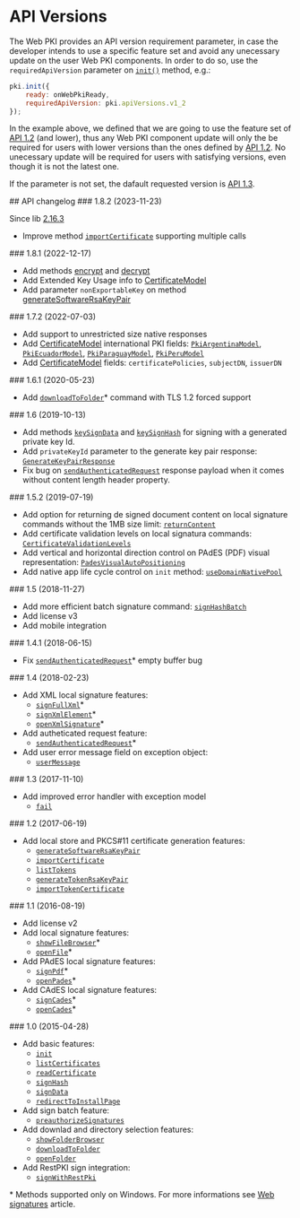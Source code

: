 # API Versions

The Web PKI provides an API version requirement parameter, in case the developer intends to use a specific feature set and avoid any unecessary update on the user Web PKI components.
In order to do so, use the `requiredApiVersion` parameter on [`init()`](https://docs.lacunasoftware.com/content/typedocs/web-pki/classes/_lacuna_web_pki_d_.lacunawebpki.html#init) method, e.g.:

```js
pki.init({
    ready: onWebPkiReady,
    requiredApiVersion: pki.apiVersions.v1_2
});
```

In the example above, we defined that we are going to use the feature set of [API 1.2](#v1-2) (and lower), thus any Web PKI component update will only the be required for users with lower versions than the ones defined by [API 1.2](#v1-2).
No unecessary update will be required for users with satisfying versions, even though it is not the latest one.

If the parameter is not set, the dafault requested version is [API 1.3](#v1-3).

<a name="changelog" />
## API changelog

<a name="v1-8-2" />
### 1.8.2 (2023-11-23)

Since lib [2.16.3](../update.md)

- Improve method [`importCertificate`](https://docs.lacunasoftware.com/content/typedocs/web-pki/classes/_lacuna_web_pki_d_.lacunawebpki.html#importcertificate) supporting multiple calls


<a name="v1-8-1" />
### 1.8.1 (2022-12-17)

- Add methods [encrypt](https://docs.lacunasoftware.com/en-us/content/typedocs/web-pki/classes/_lacuna_web_pki_d_.lacunawebpki.html#encrypt) and [decrypt](https://docs.lacunasoftware.com/en-us/content/typedocs/web-pki/classes/_lacuna_web_pki_d_.lacunawebpki.html#decrypt)
- Add Extended Key Usage info to [CertificateModel](https://docs.lacunasoftware.com/en-us/content/typedocs/web-pki/interfaces/_lacuna_web_pki_d_.certificatemodel.html)
- Add parameter `nonExportableKey` on method [generateSoftwareRsaKeyPair](https://docs.lacunasoftware.com/en-us/content/typedocs/web-pki/classes/_lacuna_web_pki_d_.lacunawebpki.html#generatesoftwarersakeypair)


<a name="v1-7-2" />
### 1.7.2 (2022-07-03)

- Add support to unrestricted size native responses
- Add [CertificateModel](https://docs.lacunasoftware.com/en-us/content/typedocs/web-pki/interfaces/_lacuna_web_pki_d_.certificatemodel.html) international PKI fields: [`PkiArgentinaModel`](https://docs.lacunasoftware.com/en-us/content/typedocs/web-pki/interfaces/_lacuna_web_pki_d_.pkiargentinamodel.html), [`PkiEcuadorModel`](https://docs.lacunasoftware.com/en-us/content/typedocs/web-pki/interfaces/_lacuna_web_pki_d_.pkiecuadormodel.html), [`PkiParaguayModel`](https://docs.lacunasoftware.com/en-us/content/typedocs/web-pki/interfaces/_lacuna_web_pki_d_.pkiparaguaymodel.html), [`PkiPeruModel`](https://docs.lacunasoftware.com/en-us/content/typedocs/web-pki/interfaces/_lacuna_web_pki_d_.pkiperumodel.html)
- Add [CertificateModel](https://docs.lacunasoftware.com/en-us/content/typedocs/web-pki/interfaces/_lacuna_web_pki_d_.certificatemodel.html) fields: `certificatePolicies`, `subjectDN`, `issuerDN`


<a name="v1-6-1" />
### 1.6.1 (2020-05-23)

- Add [`downloadToFolder`](https://docs.lacunasoftware.com/en-us/content/typedocs/web-pki/classes/_lacuna_web_pki_d_.lacunawebpki.html#downloadtofolder)&ast; command with TLS 1.2 forced support


<a name="v1-6" />
### 1.6 (2019-10-13)

- Add methods [`keySignData`](https://docs.lacunasoftware.com/en-us/content/typedocs/web-pki/classes/_lacuna_web_pki_d_.lacunawebpki.html#keysigndata) and [`keySignHash`](https://docs.lacunasoftware.com/en-us/content/typedocs/web-pki/classes/_lacuna_web_pki_d_.lacunawebpki.html#keysignhash) for signing with a generated private key Id.
- Add `privateKeyId` parameter to the generate key pair response: [`GenerateKeyPairResponse`](https://docs.lacunasoftware.com/en-us/content/typedocs/web-pki/interfaces/_lacuna_web_pki_d_.generatekeypairresponse.html)
- Fix bug on [`sendAuthenticatedRequest`](https://docs.lacunasoftware.com/en-us/content/typedocs/web-pki/classes/_lacuna_web_pki_d_.lacunawebpki.html#sendauthenticatedrequest) response payload when it comes without content length header property.


<a name="v1-5-2" />
### 1.5.2 (2019-07-19)

- Add option for returning de signed document content on local signature commands without the 1MB size limit: [`returnContent`](https://docs.lacunasoftware.com/en-us/content/typedocs/web-pki/enums/_lacuna_web_pki_d_.lacunawebpki.outputmodes.html#returncontent)
- Add certificate validation levels on local signatura commands: [`CertificateValidationLevels`](https://docs.lacunasoftware.com/en-us/content/typedocs/web-pki/enums/_lacuna_web_pki_d_.lacunawebpki.certificatevalidationlevels.html)
- Add vertical and horizontal direction control on PAdES (PDF) visual representation: [`PadesVisualAutoPositioning`](https://docs.lacunasoftware.com/en-us/content/typedocs/web-pki/interfaces/_lacuna_web_pki_d_.padesvisualautopositioning.html)
- Add native app life cycle control on `init` method: [`useDomainNativePool`](https://docs.lacunasoftware.com/en-us/content/typedocs/web-pki/classes/_lacuna_web_pki_d_.lacunawebpki.html#init)


<a name="v1-5" />
### 1.5 (2018-11-27)

- Add more efficient batch signature command: [`signHashBatch`](https://docs.lacunasoftware.com/content/typedocs/web-pki/classes/_lacuna_web_pki_d_.lacunawebpki.html#signhashbatch)
- Add license v3
- Add mobile integration


<a name="v1-4-1" />
### 1.4.1 (2018-06-15)

- Fix [`sendAuthenticatedRequest`](https://docs.lacunasoftware.com/content/typedocs/web-pki/classes/_lacuna_web_pki_d_.lacunawebpki.html#sendauthenticatedrequest)&ast; empty buffer bug


<a name="v1-4" />
### 1.4 (2018-02-23)

- Add XML local signature features:
	- [`signFullXml`](https://docs.lacunasoftware.com/content/typedocs/web-pki/classes/_lacuna_web_pki_d_.lacunawebpki.html#signfullxml)&ast;
	- [`signXmlElement`](https://docs.lacunasoftware.com/content/typedocs/web-pki/classes/_lacuna_web_pki_d_.lacunawebpki.html#signxmlelement)&ast;
	- [`openXmlSignature`](https://docs.lacunasoftware.com/content/typedocs/web-pki/classes/_lacuna_web_pki_d_.lacunawebpki.html#openxmlsignature)&ast;
- Add autheticated request feature:
	- [`sendAuthenticatedRequest`](https://docs.lacunasoftware.com/content/typedocs/web-pki/classes/_lacuna_web_pki_d_.lacunawebpki.html#sendauthenticatedrequest)&ast;
- Add user error message field on exception object:
	- [`userMessage`](https://docs.lacunasoftware.com/content/typedocs/web-pki/interfaces/_lacuna_web_pki_d_.exceptionmodel.html#usermessage)


<a name="v1-3" />
### 1.3 (2017-11-10)

- Add improved error handler with exception model
	- [`fail`](https://docs.lacunasoftware.com/content/typedocs/web-pki/interfaces/_lacuna_web_pki_d_.promise.html#fail)


<a name="v1-2" />
### 1.2 (2017-06-19)

- Add local store and PKCS#11 certificate generation features:
	- [`generateSoftwareRsaKeyPair`](https://docs.lacunasoftware.com/content/typedocs/web-pki/classes/_lacuna_web_pki_d_.lacunawebpki.html#generatesoftwarersakeypair)
	- [`importCertificate`](https://docs.lacunasoftware.com/content/typedocs/web-pki/classes/_lacuna_web_pki_d_.lacunawebpki.html#importcertificate)
	- [`listTokens`](https://docs.lacunasoftware.com/content/typedocs/web-pki/classes/_lacuna_web_pki_d_.lacunawebpki.html#listtokens)
	- [`generateTokenRsaKeyPair`](https://docs.lacunasoftware.com/content/typedocs/web-pki/classes/_lacuna_web_pki_d_.lacunawebpki.html#generatetokenrsakeypair)
	- [`importTokenCertificate`](https://docs.lacunasoftware.com/content/typedocs/web-pki/classes/_lacuna_web_pki_d_.lacunawebpki.html#importtokencertificate)


<a name="v1-1" />
### 1.1 (2016-08-19)

- Add license v2
- Add local signature features:
	- [`showFileBrowser`](https://docs.lacunasoftware.com/content/typedocs/web-pki/classes/_lacuna_web_pki_d_.lacunawebpki.html#showfilebrowser)&ast;
	- [`openFile`](https://docs.lacunasoftware.com/content/typedocs/web-pki/classes/_lacuna_web_pki_d_.lacunawebpki.html#openfile)&ast;
- Add PAdES local signature features:
	- [`signPdf`](https://docs.lacunasoftware.com/content/typedocs/web-pki/classes/_lacuna_web_pki_d_.lacunawebpki.html#signpdf)&ast;
	- [`openPades`](https://docs.lacunasoftware.com/content/typedocs/web-pki/classes/_lacuna_web_pki_d_.lacunawebpki.html#openpades)&ast;
- Add CAdES local signature features:
	- [`signCades`](https://docs.lacunasoftware.com/content/typedocs/web-pki/classes/_lacuna_web_pki_d_.lacunawebpki.html#signcades)&ast;
	- [`openCades`](https://docs.lacunasoftware.com/content/typedocs/web-pki/classes/_lacuna_web_pki_d_.lacunawebpki.html#opencades)&ast;


<a name="v1-0" />
### 1.0 (2015-04-28)

- Add basic features:
	- [`init`](https://docs.lacunasoftware.com/content/typedocs/web-pki/classes/_lacuna_web_pki_d_.lacunawebpki.html#init)
	- [`listCertificates`](https://docs.lacunasoftware.com/content/typedocs/web-pki/classes/_lacuna_web_pki_d_.lacunawebpki.html#listcertificates)
	- [`readCertificate`](https://docs.lacunasoftware.com/content/typedocs/web-pki/classes/_lacuna_web_pki_d_.lacunawebpki.html#readcertificate)
	- [`signHash`](https://docs.lacunasoftware.com/content/typedocs/web-pki/classes/_lacuna_web_pki_d_.lacunawebpki.html#signhash)
	- [`signData`](https://docs.lacunasoftware.com/content/typedocs/web-pki/classes/_lacuna_web_pki_d_.lacunawebpki.html#signdata)
	- [`redirectToInstallPage`](https://docs.lacunasoftware.com/content/typedocs/web-pki/classes/_lacuna_web_pki_d_.lacunawebpki.html#redirecttoinstallpage)
- Add sign batch feature:
	- [`preauthorizeSignatures`](https://docs.lacunasoftware.com/content/typedocs/web-pki/classes/_lacuna_web_pki_d_.lacunawebpki.html#preauthorizesignatures)
- Add downlad and directory selection features:
	- [`showFolderBrowser`](https://docs.lacunasoftware.com/content/typedocs/web-pki/classes/_lacuna_web_pki_d_.lacunawebpki.html#showfolderbrowser)
	- [`downloadToFolder`](https://docs.lacunasoftware.com/content/typedocs/web-pki/classes/_lacuna_web_pki_d_.lacunawebpki.html#downloadtofolder)
	- [`openFolder`](https://docs.lacunasoftware.com/content/typedocs/web-pki/classes/_lacuna_web_pki_d_.lacunawebpki.html#openfolder)
- Add RestPKI sign integration:
	- [`signWithRestPki`](https://docs.lacunasoftware.com/content/typedocs/web-pki/classes/_lacuna_web_pki_d_.lacunawebpki.html#signwithrestpki)


 &ast; Methods supported only on Windows. For more informations see [Web signatures](../../pki-guide/web-signatures/index.md) article.